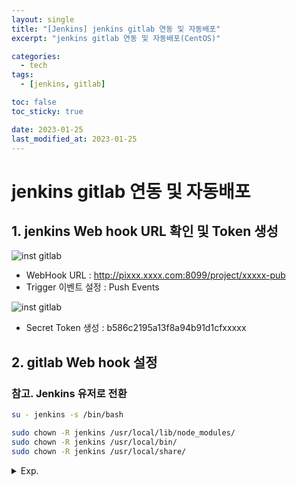 ```yaml
---
layout: single
title: "[Jenkins] jenkins gitlab 연동 및 자동배포"
excerpt: "jenkins gitlab 연동 및 자동배포(CentOS)"

categories:
  - tech
tags:
  - [jenkins, gitlab]

toc: false
toc_sticky: true

date: 2023-01-25
last_modified_at: 2023-01-25
---
```


# jenkins gitlab 연동 및 자동배포

## 1. jenkins Web hook URL 확인 및 Token 생성

![inst gitlab](./../../images/tech/jenkins_gitlab_01.png)

- WebHook URL : http://pixxx.xxxx.com:8099/project/xxxxx-pub
- Trigger 이벤트 설정 : Push Events

![inst gitlab](./../../images/tech/jenkins_gitlab_02.png)

- Secret Token 생성 : b586c2195a13f8a94b91d1cfxxxxx

## 2. gitlab Web hook 설정


### 참고. Jenkins 유저로 전환

```bash
su - jenkins -s /bin/bash

sudo chown -R jenkins /usr/local/lib/node_modules/
sudo chown -R jenkins /usr/local/bin/
sudo chown -R jenkins /usr/local/share/
```

<details>
  <summary>Exp.</summary>  
  <pre>

### 참조

# FrontOffice
```bash
cd /usr/local/daiso-tomcat/vue/daiso-vue-pub
npm install --force &&
npm run build &&
pm2 stop -s daiso-pub || :
pm2 delete -s daiso-pub || :
set DEBUG=express:* & pm2 start npm --name daiso-pub -- run start
pm2 save || :
```

# BackOffice
```bash
#!/bin/bash
echo "PID Check..."

CURRENT_PID=$(ps -ef | grep java | grep PlatformCommon* | awk '{print $2}')
JAR_PATH=/var/jenkins_home/workspace/Dev-PlatformCommon/build/libs/PlatformCommon-0.0.1-SNAPSHOT.jar

echo "Running PID: {$CURRENT_PID}"

if [ -z "$CURRENT_PID" ]
then
  echo "Project is not running"
else
  kill -15 $CURRENT_PID
  sleep 10
fi

echo "Deploy Project...."

nohup java -Dspring.profiles.active=m2mdev -jar $JAR_PATH >> /var/jenkins_home/workspace/nohup.out &

echo "Done"
```

  </pre>
</details>